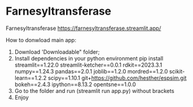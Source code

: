 # Farnesyltransferase
Farnesyltransferase
https://farnesyltransferase.streamlit.app/

How to donwload main app:

1) Download 'Downloadable" folder;
2) Install dependencies in your python environment
   pip install streamlit==1.22.0 streamlit-ketcher==0.0.1 rdkit==2023.3.1 numpy==1.24.3 pandas==2.0.1 joblib==1.2.0 mordred==1.2.0 scikit-learn==1.2.2 scipy==1.10.1 git+https://github.com/hesther/espsim.git bokeh==2.4.3 ipython==8.13.2 opentsne==1.0.0
3) Go to the folder and run (streamlit run app.py) without brackets
4) Enjoy
